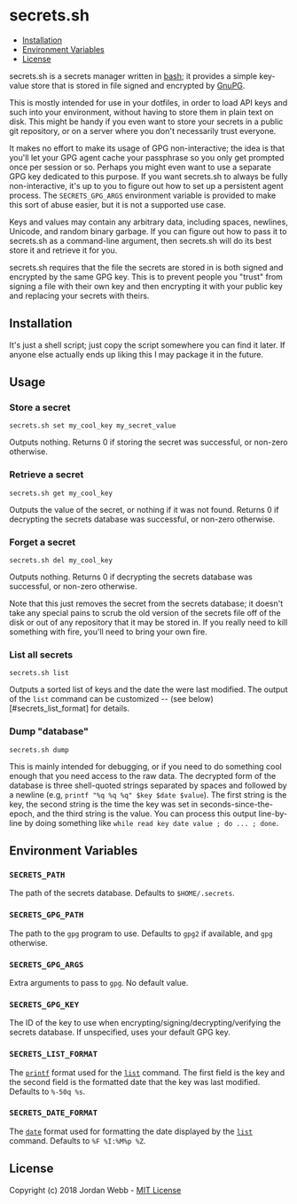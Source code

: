 # secrets.sh

  - [Installation](#installation)
  - [Environment Variables](#environment-variables)
  - [License](#license)

secrets.sh is a secrets manager written in [bash](https://www.gnu.org/software/bash/); it provides a simple key-value store that is
stored in file signed and encrypted by [GnuPG](https://gnupg.org/).

This is mostly intended for use in your dotfiles, in order to load API keys and
such into your environment, without having to store them in plain text on disk. This might be handy if you even want to store your secrets in a public
git repository, or on a server where you don't necessarily trust everyone.

It makes no effort to make its usage of GPG non-interactive; the idea is that you'll let
your GPG agent cache your passphrase so you only get prompted once per
session or so. Perhaps you might even want to use a separate GPG key dedicated
to this purpose. If you want secrets.sh to always be fully non-interactive, it's up to you to figure out how to set up a persistent agent process. The `SECRETS_GPG_ARGS` environment variable is provided to make this sort of abuse easier, but it is not a supported use case.

Keys and values may contain any arbitrary data, including spaces, newlines, Unicode, and random binary garbage. If you can figure out how to pass it to secrets.sh
as a command-line argument, then secrets.sh will do its best store it and retrieve it for you.

secrets.sh requires that the file the secrets are stored in is both signed and
encrypted by the same GPG key. This is to prevent people you "trust" from signing
a file with their own key and then encrypting it with your public key and
replacing your secrets with theirs.

## Installation

It's just a shell script; just copy the script somewhere you can find it later.
If anyone else actually ends up liking this I may package it in the future.

## Usage

### Store a secret
```secrets.sh set my_cool_key my_secret_value```

Outputs nothing. Returns 0 if storing the secret was successful, or non-zero otherwise.

### Retrieve a secret
```secrets.sh get my_cool_key```

Outputs the value of the secret, or nothing if it was not found. Returns 0 if
decrypting the secrets database was successful, or non-zero otherwise.

### Forget a secret
```secrets.sh del my_cool_key```

Outputs nothing. Returns 0 if decrypting the secrets database was successful,
or non-zero otherwise.

Note that this just removes the secret from the secrets database; it doesn't take any special pains to scrub the old version of the secrets file off of the disk or out of any repository that it may be stored in. If you really need to kill something with fire, you'll need to bring your own fire.

### List all secrets
```secrets.sh list```

Outputs a sorted list of keys and the date the were last modified.
The output of the `list` command can be customized -- (see below)[#secrets_list_format] for details.

### Dump "database"
```secrets.sh dump```

This is mainly intended for debugging, or if you need to do something cool
enough that you need access to the raw data. The decrypted form of the database
is three shell-quoted strings separated by spaces and followed by a newline
(e.g, `printf "%q %q %q" $key $date $value`). The first string is the key,
the second string is the time the key was set in seconds-since-the-epoch, and
the third string is the value. You can process this output line-by-line by
doing something like `while read key date value ; do ... ; done`.

## Environment Variables

### `SECRETS_PATH`

The path of the secrets database. Defaults to `$HOME/.secrets`.

### `SECRETS_GPG_PATH`

The path to the `gpg` program to use. Defaults to `gpg2` if available, and `gpg` otherwise.

### `SECRETS_GPG_ARGS`

Extra arguments to pass to `gpg`. No default value.

### `SECRETS_GPG_KEY`

The ID of the key to use when encrypting/signing/decrypting/verifying the secrets database. If unspecified, uses your default GPG key.

### `SECRETS_LIST_FORMAT`

The  [`printf`](http://wiki.bash-hackers.org/commands/builtin/printf) format used for the [`list`](#list-all-secrets) command. The first field is the key and the second field is the formatted date that the key was last modified. Defaults to `%-50q %s`.

### `SECRETS_DATE_FORMAT`

The [`date`](http://man7.org/linux/man-pages/man1/date.1.html) format used for formatting the date displayed by the [`list`](#list-all-secrets) command. Defaults to `%F %I:%M%p %Z`.

## License

Copyright (c) 2018 Jordan Webb - [MIT License](https://github.com/jordemort/secrets.sh/blob/master/LICENSE)

